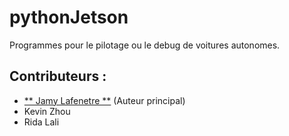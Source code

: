 # pythonJetson
 Programmes pour le pilotage ou le debug de voitures autonomes.
 
## Contributeurs :
 - [** Jamy Lafenetre **](https://github.com/Jamy-L) (Auteur principal)
 - Kevin Zhou
 - Rida Lali
